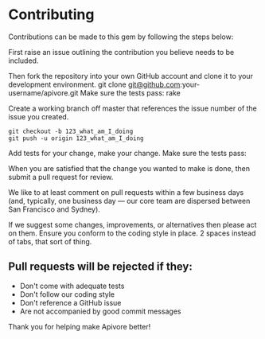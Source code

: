 # Contributing

Contributions can be made to this gem by following the steps below: 

First raise an issue outlining the contribution you believe needs to be included.

Then fork the repository into your own GitHub account and clone it to your development environment.
    git clone git@github.com:your-username/apivore.git
Make sure the tests pass:
    rake

Create a working branch off master that references the issue number of the issue you created.

    git checkout -b 123_what_am_I_doing
    git push -u origin 123_what_am_I_doing

Add tests for your change, make your change. Make sure the tests pass:

When you are satisfied that the change you wanted to make is done, then submit a pull request for review.

We like to at least comment on pull requests within a few business days (and, typically, one business day — our core team are dispersed between San Francisco and Sydney).

If we suggest some changes, improvements, or alternatives then please act on them. Ensure you conform to the coding style in place. 2 spaces instead of tabs, that sort of thing.

## Pull requests will be rejected if they:

* Don't come with adequate tests
* Don't follow our coding style
* Don't reference a GitHub issue
* Are not accompanied by good commit messages

Thank you for helping make Apivore better!
